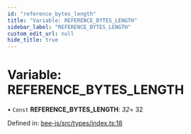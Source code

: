 ```yaml
---
id: "reference_bytes_length"
title: "Variable: REFERENCE_BYTES_LENGTH"
sidebar_label: "REFERENCE_BYTES_LENGTH"
custom_edit_url: null
hide_title: true
---
```


# Variable: REFERENCE\_BYTES\_LENGTH

• `Const` **REFERENCE\_BYTES\_LENGTH**: *32*= 32

Defined in: [bee-js/src/types/index.ts:18](https://github.com/ethersphere/bee-js/blob/0ac3a7d/src/types/index.ts#L18)
